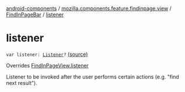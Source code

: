 [android-components](../../index.md) / [mozilla.components.feature.findinpage.view](../index.md) / [FindInPageBar](index.md) / [listener](./listener.md)

# listener

`var listener: `[`Listener`](../-find-in-page-view/-listener/index.md)`?` [(source)](https://github.com/mozilla-mobile/android-components/blob/master/components/feature/findinpage/src/main/java/mozilla/components/feature/findinpage/view/FindInPageBar.kt#L48)

Overrides [FindInPageView.listener](../-find-in-page-view/listener.md)

Listener to be invoked after the user performs certain actions (e.g. "find next result").

